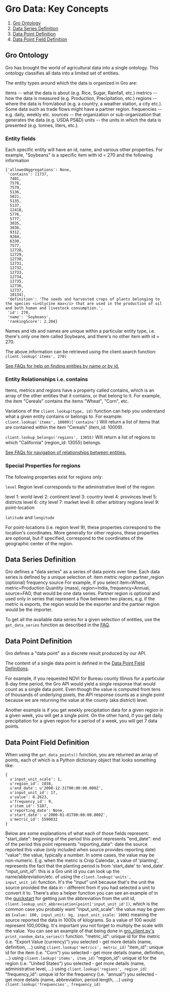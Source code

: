 # Gro Data: Key Concepts

1. [Gro Ontology](#gro-ontology)
2. [Data Series Definition](#data-series-definition)
3. [Data Point Definition](#data-point-definition)
4. [Data Point Field Definition](#data-point-field-definition)

## Gro Ontology
Gro has brought the world of agricultural data into a single ontology. This ontology classifies all data into a limited set of entities. 

The entity types around which the data is organized in Gro are:

items -- what the data is about (e.g. Rice, Sugar, Rainfall, etc.)
metrics -- how the data is measured (e.g. Production, Precipitation, etc.)
regions -- where the data is from/about (e.g. a country, a weather station, a city etc.). Some data such as trade flows might have a partner region.
frequencies -- e.g. daily, weekly etc.
sources -- the organization or sub-organization that generates the data (e.g. USDA PS&D)
units -- the units in which the data is presented (e.g. tonnes, liters, etc.).

### Entity fields
Each specific entity will have an id, name, and various other properties. For example, "Soybeans" is a specific item with id = 270 and the following information
```
{'allowedAggregations': None,
 'contains': [1737,
  7401,
  7578,
  7579,
  5136,
  5021,
  5135,
  5137,
  12418,
  5776,
  5777,
  3035,
  3036,
  9312,
  9284,
  6330,
  7577,
  12728,
  12729,
  12730,
  12731,
  12732,
  12733,
  12734,
  12735,
  12736,
  12737,
  10134],
 'definition': 'The seeds and harvested crops of plants belonging to the species <i>Glycine max</i> that are used in the production of oil and both human and livestock consumption.',
 'id': 270,
 'name': 'Soybeans',
 'rankingScore': 2.204}
```
Names and ids and names are unique within a particular entity type, i.e. there's only one item called Soybeans, and there's no other item with id = 270.

The above information can be retrieved using the client.search function:
```client.lookup('items', 270)```

[See FAQs for help on finding entities by name or by id.](../docs/faqs.md#q-how-do-i-figure-out-what-an-id-refers-to)

### Entity Relationships i.e. contains
Items, metrics and regions have a property called contains, which is an array of the other entities that it contains, or that belong to it. For example, the item "Cereals" contains the items "Wheat", "Corn", etc.

Variations of the `client.lookup(type, id)` function can help you understand what a given entity contains or belongs to. For example:
```client.lookup('items', 10009)['contains']```
Will return a list of items that are contained within the item "Cereals" (item_id: 10009).

```client.lookup_belongs('regions', 13055)```
Will return a list of regions to which "California" (region_id: 13055) belongs.

[See FAQs for navigation of relationships between entities.](../docs/faqs.md#q-is-it-possible-to-find-out-how-entities-are-related-to-each-other-like-missouri-is-a-province-of-the-us-buenos-aires-belongs-to-argentina-corn-is-a-cereal-etc)

### Special Properties for regions
The following properties exist for regions only:

`level`
Region level corresponds to the administrative level of the region:

level 1: world
level 2: continent
level 3: country
level 4: provinces
level 5: districts
level 6: city
level 7: market
level 8: other arbitrary regions
level 9: point-location

`latitude` and `longitude`

For point-locations (i.e. region level 9), these properties correspond to the location's coordinates. More generally for other regions, these properties are optional, but if specified, correspond to the coordinates of the geographic center of the region.

## Data Series Definition
Gro defines a "data series" as a series of data points over time.
Each data series is defined by a unique selection of:
item
metric
region
partner_region (optional)
frequency
source
For example, if you select item=Wheat, metric=Production Quantity (mass), region=India, frequency=Annual, source=FAO, that would be one data series. Partner region is optional and used only in series that represent a flow between two places, e.g. if the metric is exports, the region would be the exporter and the partner region would be the importer.

To get all the available data series for a given selection of entities, use the `get_data_series` function as described in the [FAQ](../docs/faqs.md###Q:-how-do-I-get-data-series?).

## Data Point Definition
Gro defines a "data point" as a discrete result produced by our API.

The content of a single data point is defined in the [Data Point Field Definitions](#data-point-field-definition).

For example, if you requested NDVI for Bureau county Illinois for a particular 8-day time period, the Gro API would yield a single response that would count as a single data point. Even though the value is computed from tens of thousands of underlying pixels, the API response counts as a single point because we are returning the value at the county (aka district) level.

Another example is if you get weekly precipitation data for a given region in a given week, you will get a single point. On the other hand, if you get daily precipitation for a given region for a period of a week, you will get 7 data points.


## Data Point Field Definition
When using the `get_data_points()` function, you are returned an array of points, each of which is a Python dictionary object that looks something like:
```
{
  u'input_unit_scale': 1,
  u'region_id': 1038,
  u'end_date': u'2000-12-31T00:00:00.000Z',
  u'input_unit_id': 17,
  u'value': 0.2623,
  u'frequency_id': 9,
  u'item_id': 5187,
  u'reporting_date': None,
  u'start_date': u'2000-01-01T00:00:00.000Z',
  u'metric_id': 5590032
}
```
Below are some explanations of what each of those fields represent:
"start_date": beginning of the period this point represents
"end_date": end of the period this point represents
"reporting_date": date the source reported this value (only included when source provides reporting date)
"value": the value, typically a number. In some cases, the value may be non-numeric. E.g. when the metric is Crop Calendar, a value of 'planting', represents the fact that the planting period is from 'start_date' to 'end_date'.
"input_unit_id": this is a Gro unit id you can look up the name/abbreviation/etc. of using the `client.lookup('units', input_unit_id)` function. It's the "input" unit because that's the unit the source provided the data in - different from if you had selected a unit to convert it to. There's also a helper function you can see an example of in the [quickstart](https://github.com/gro-intelligence/api-client/blob/9c2c17642980b5415b8a8167a28276b77e34915c/api/client/samples/quick_start.py#L30) for getting just the abbreviation from the unit id, `client.lookup_unit_abbreviation(point['input_unit_id'])`, which is the common case you probably want
"input_unit_scale": the value may be given as `{value: 100, input_unit: kg, input_unit_scale: 1000}` meaning the source reported the data in 1000s of kilograms. So a value of 100 would represent 100,000kg. It's important you not forget to multiply the scale with the value. You can see an example of that being done in [gro_client.py's](https://github.com/gro-intelligence/api-client/blob/9c2c17642980b5415b8a8167a28276b77e34915c/api/client/gro_client.py#L44) `print_random_data_series()` function.
"metric_id": unique id for the metric (i.e. "Export Value (currency)") you selected - get more details (name, definition, ...) using `client.lookup('metrics', metric_id)`
"item_id": unique id for the item (i.e. "Corn") you selected - get more details (name, definition, ...) using `client.lookup('items', item_id)`
"region_id": unique id for the region (i.e. "United States") you selected - get more details (name, administrative level, ...) using `client.lookup('regions', region_id)`
"frequency_id": unique id for the frequency (i.e. "annual") you selected - get more details (name, abbreviation, period length, ...) using `client.lookup('frequencies', frequency_id)`
